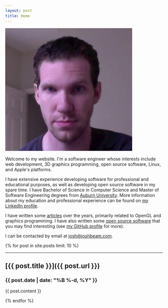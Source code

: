```yaml
---
layout: post
title: Home
---
```

<img id="photo" src="files/photo.jpg" alt="">

Welcome to my website. I'm a software engineer whose interests include web development, 3D graphics programming, open source software, Linux, and Apple's platforms.

I have extensive experience developing software for professional and educational purposes, as well as developing open source software in my spare time. I have Bachelor of Science in Computer Science and Master of Software Engineering degrees from [Auburn University](https://www.auburn.edu/). More information about my education and professional experience can be found on [my LinkedIn profile](https://www.linkedin.com/in/joshbeam).

I have written some [articles](articles/) over the years, primarily related to OpenGL and graphics programming. I have also written some [open source software](software/) that you may find interesting (see [my GitHub profile](https://github.com/joshb) for more).

I can be contacted by email at [josh@joshbeam.com](mailto:josh@joshbeam.com).

{% for post in site.posts limit: 10 %}
<hr>

## [{{ post.title }}]({{ post.url }})
### {{ post.date | date: "%B %-d, %Y" }}

{{ post.content }}

{% endfor %}
